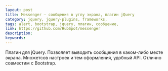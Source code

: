```yaml
---
layout: post
title: Messenger — сообщения в углу экрана, плагин jQuery
category: jquery, jquery-plugins, frameworks, 
tags: alert, bootstrap, jquery, плагин, сообщение, 
link: https://github.com/HubSpot/messenger
description: 
keywords: 
---
```


<p>Плагин для jQuery. Позволяет выводить сообщения в каком-либо месте экрана. Множетсов настроек и тем оформления, удобный API. Отлично совместим с Bootstrap.</p>
